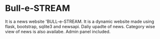 # Bull-e-STREAM
It is a news website 'BULL-e-STREAM. It is a dynamic website made using flask, bootstrap, sqlite3 and newsapi. Daliy upadte of news. Category wise view of news is also availabe. 
Admin panel included.
